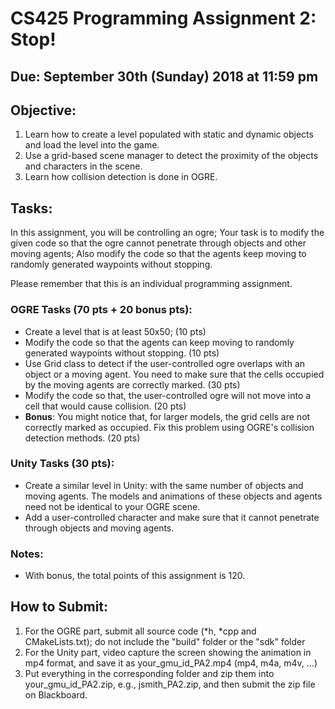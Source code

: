 # CS425 Programming Assignment 2: Stop!

## Due: September 30th (Sunday) 2018 at 11:59 pm

## Objective:

1. Learn how to create a level populated with static and dynamic objects and load the level into the game.
2. Use a grid-based scene manager to detect the proximity of the objects and characters in the scene. 
3. Learn how collision detection is done in OGRE. 

## Tasks:

In this assignment, you will be controlling an ogre; Your task is to
modify the given code so that the ogre cannot penetrate through objects and other moving agents;
Also modify the code so that the agents keep moving to randomly generated waypoints without stopping. 

Please remember that this is an individual programming assignment. 

### OGRE Tasks (70 pts + 20 bonus pts):

- Create a level that is at least 50x50; (10 pts)
- Modify the code so that the agents can keep moving to randomly generated waypoints without stopping. (10 pts)
- Use Grid class to detect if the user-controlled ogre overlaps with an object or a moving agent. You need to make sure that the cells occupied by the moving agents are correctly marked. (30 pts)
- Modify the code so that, the user-controlled ogre will not move into a cell that would cause collision. (20 pts)
- **Bonus**: You might notice that, for larger models, the grid cells are not correctly marked as occupied. Fix this problem using OGRE's collision detection methods. (20 pts)

### Unity Tasks (30 pts):
- Create a similar level in Unity: with the same number of objects and moving agents. The models and animations of these objects and agents need not be identical to your OGRE scene.
- Add a user-controlled character and make sure that it cannot penetrate through objects and moving agents. 

### Notes:
- With bonus, the total points of this assignment is 120.

## How to Submit:
1. For the OGRE part, submit all source code (*h, *cpp and CMakeLists.txt);  do not include the "build" folder  or the "sdk" folder
2. For the Unity part, video capture the screen showing the animation in mp4 format, and save it as your_gmu_id_PA2.mp4 (mp4, m4a, m4v, ...) 
3. Put everything in the corresponding folder and zip them into your_gmu_id_PA2.zip, e.g., jsmith_PA2.zip, and then submit the zip file on Blackboard.
